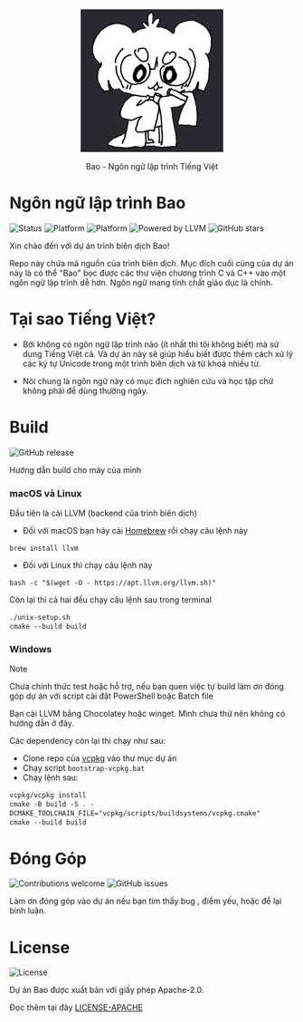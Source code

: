 <div align="center">
  <picture>
    <img src="./static/images/Bao.png" width="50%">
  </picture>

  Bao - Ngôn ngữ lập trình Tiếng Việt
</div>

# Ngôn ngữ lập trình Bao
![Status](https://img.shields.io/badge/status-WIP-orange) ![Platform](https://img.shields.io/badge/platform-linux%20%7C%20macOS-blue) ![Platform](https://img.shields.io/badge/platform-windows-red) ![Powered by LLVM](https://img.shields.io/badge/powered%20by-LLVM-darkgreen) ![GitHub stars](https://img.shields.io/github/stars/bao-langu/bao?style=social)

Xin chào đến với dự án trình biên dịch Bao!

Repo này chứa mã nguồn của trình biên dịch. Mục đích cuối cùng của dự án này là có thể "Bao" bọc được các thư viện chương trình C và C++ vào một ngôn ngữ lập trình dễ hơn. Ngôn ngữ mang tính chất giáo dục là chính.

# Tại sao Tiếng Việt?
- Bởi không có ngôn ngữ lập trình nào (ít nhất thì tôi không biết) mà sử dụng Tiếng Việt cả. Và dự án này sẽ giúp hiểu biết được thêm cách xử lý các ký tự Unicode trong một trình biên dịch và từ khoá nhiều từ.

- Nói chung là ngôn ngữ này có mục đích nghiên cứu và học tập chứ không phải để dùng thường ngày.

# Build
![GitHub release](https://img.shields.io/github/v/release/bao-langu/bao)

Hướng dẫn build cho máy của mình
### macOS và Linux
Đầu tiên là cài LLVM (backend của trình biên dịch)
- Đối với macOS bạn hãy cài [Homebrew](https://brew.sh)
rồi chạy câu lệnh này
```console
brew install llvm
```
- Đối với Linux thì chạy câu lệnh này
```console
bash -c "$(wget -O - https://apt.llvm.org/llvm.sh)"
```
Còn lại thì cả hai đều chạy câu lệnh sau trong terminal
```console
./unix-setup.sh
cmake --build build
```
### Windows
> [!NOTE] 
> Chưa chính thức test hoặc hỗ trợ, nếu bạn quen việc tự build làm ơn đóng góp dự án với script cài đặt PowerShell boặc Batch file

Bạn cài LLVM bằng Chocolatey hoặc winget. Mình chưa thử nên không có hướng dẫn ở đây.

Các dependency còn lại thì chạy như sau:
- Clone repo của [vcpkg](https://github.com/microsoft/vcpkg.git) vào thư mục dự án
- Chạy script `bootstrap-vcpkg.bat`
- Chạy lệnh sau:
```console
vcpkg/vcpkg install
cmake -B build -S . -DCMAKE_TOOLCHAIN_FILE="vcpkg/scripts/buildsystems/vcpkg.cmake"
cmake --build build
```

# Đóng Góp
![Contributions welcome](https://img.shields.io/badge/contributions-welcome-brightgreen) ![GitHub issues](https://img.shields.io/github/issues/bao-langu/bao)

Làm ơn đóng góp vào dự án nếu bạn tìm thấy bug , điểm yếu, hoặc để lại bình luận.

# License
![License](https://img.shields.io/github/license/bao-langu/bao)

Dự án Bao được xuất bản với giấy phép Apache-2.0.

Đọc thêm tại đây [LICENSE-APACHE](LICENSE)